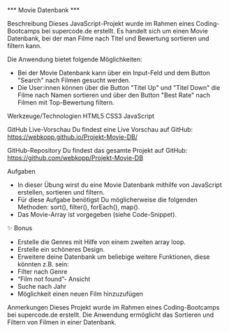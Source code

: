 *** Movie Datenbank ***

Beschreibung
Dieses JavaScript-Projekt wurde im Rahmen eines Coding-Bootcamps bei supercode.de erstellt. Es handelt sich um einen Movie Datenbank, bei der man Filme nach Titel und Bewertung sortieren und filtern kann.

Die Anwendung bietet folgende Möglichkeiten:
- Bei der Movie Datenbank kann über ein Input-Feld und dem Button "Search" nach Filmen gesucht werden.
- Die User:innen können über die Button "Titel Up" und "Titel Down" die Filme nach Namen sortieren und über den Button "Best Rate" nach Filmen mit Top-Bewertung filtern.

Werkzeuge/Technologien
HTML5
CSS3
JavaScript

GitHub Live-Vorschau
Du findest eine Live Vorschau auf GitHub: https://webkopp.github.io/Projekt-Movie-DB/

GitHub-Repository
Du findest das gesamte Projekt auf GitHub: https://github.com/webkopp/Projekt-Movie-DB

Aufgaben
- In dieser Übung wirst du eine Movie Datenbank mithilfe von JavaScript erstellen, sortieren und filtern.
- Für diese Aufgabe benötigst Du möglicherweise die folgenden Methoden: sort(), filter(), forEach(), map().
- Das Movie-Array ist vorgegeben (siehe Code-Snippet).

✨ Bonus
- Erstelle die Genres mit Hilfe von einem zweiten array loop.
- Erstelle ein schöneres Design.
- Erweitere deine Datenbank um beliebige weitere Funktionen, diese könnten z.B. sein:
- Filter nach Genre
- “Film not found”- Ansicht
- Suche nach Jahr
- Möglichkeit einen neuen Film hinzuzufügen

Anmerkungen
Dieses Projekt wurde im Rahmen eines Coding-Bootcamps bei supercode.de erstellt.
Die Anwendung ermöglicht das Sortieren und Filtern von Filmen in einer Datenbank.